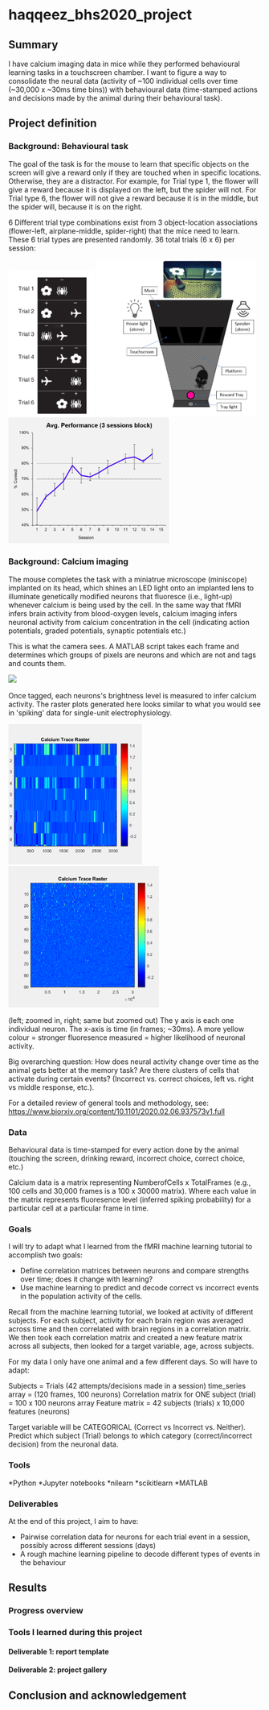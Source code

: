 # haqqeez_bhs2020_project

## Summary 

I have calcium imaging data in mice while they performed behavioural learning tasks in a touchscreen chamber. I want to figure a way to consolidate the neural data (activity of ~100 individual cells over time (~30,000 x ~30ms time bins)) with behavioural data (time-stamped actions and decisions made by the animal during their behavioural task).

## Project definition 

### Background: Behavioural task

The goal of the task is for the mouse to learn that specific objects on the screen will give a reward only if they are touched when in specific locations. Otherwise, they are a distractor. For example, for Trial type 1, the flower will give a reward because it is displayed on the left, but the spider will not. For Trial type 6, the flower will not give a reward because it is in the middle, but the spider will, because it is on the right.

6 Different trial type combinations exist from 3 object-location associations (flower-left, airplane-middle, spider-right) that the mice need to learn. These 6 trial types are presented randomly. 36 total trials (6 x 6) per session:

<img src="BehavTask.png" width=170>   <img src="MouseChamberOutline.PNG" width=320>     <img src="LearningCurve.PNG" width=320>

### Background: Calcium imaging

The mouse completes the task with a miniatrue microscope (miniscope) implanted on its head, which shines an LED light onto an implanted lens to illuminate genetically modified neurons that fluoresce (i.e., light-up) whenever calcium is being used by the cell. In the same way that fMRI infers brain activity from blood-oxygen levels, calcium imaging infers neuronal activity from calcium concentration in the cell (indicating action potentials, graded potentials, synaptic potentials etc.)

This is what the camera sees. A MATLAB script takes each frame and determines which groups of pixels are neurons and which are not and tags and counts them.

<img src="neurons4.gif" width=360>

Once tagged, each neurons's brightness level is measured to infer calcium activity. The raster plots generated here looks similar to what you would see in 'spiking' data for single-unit electrophysiology.

<img src="calciumrasterzoomin.png" width=266>     <img src="calciumrasterzoomout.PNG" width=300>

(left; zoomed in, right; same but zoomed out) The y axis is each one individual neuron. The x-axis is time (in frames; ~30ms). A more yellow colour = stronger fluoresence measured = higher likelihood of neuronal activity.

Big overarching question: How does neural activity change over time as the animal gets better at the memory task? Are there clusters of cells that activate during certain events? (Incorrect vs. correct choices, left vs. right vs middle response, etc.).


For a detailed review of general tools and methodology, see: https://www.biorxiv.org/content/10.1101/2020.02.06.937573v1.full


### Data 

Behavioural data is time-stamped for every action done by the animal (touching the screen, drinking reward, incorrect choice, correct choice, etc.)

Calcium data is a matrix representing NumberofCells x TotalFrames (e.g., 100 cells and 30,000 frames is a 100 x 30000 matrix). Where each value in the matrix represents fluoresence level (inferred spiking probability) for a particular cell at a particular frame in time.

### Goals

I will try to adapt what I learned from the fMRI machine learning tutorial to accomplish two goals:

* Define correlation matrices between neurons and compare strengths over time; does it change with learning?
* Use machine learning to predict and decode correct vs incorrect events in the population activity of the cells.

Recall from the machine learning tutorial, we looked at activity of different subjects. For each subject, activity for each brain region was averaged across time and then correlated with brain regions in a correlation matrix. We then took each correlation matrix and created a new feature matrix across all subjects, then looked for a target variable, age, across subjects.

For my data I only have one animal and a few different days. So will have to adapt:

Subjects = Trials (42 attempts/decisions made in a session)
time_series array = (120 frames, 100 neurons)
Correlation matrix for ONE subject (trial) = 100 x 100 neurons array
Feature matrix = 42 subjects (trials) x 10,000 features (neurons)

Target variable will be CATEGORICAL (Correct vs Incorrect vs. Neither). Predict which subject (Trial) belongs to which category (correct/incorrect decision) from the neuronal data.

### Tools

*Python
*Jupyter notebooks
*nilearn
*scikitlearn
*MATLAB

### Deliverables

At the end of this project, I aim to have:

* Pairwise correlation data for neurons for each trial event in a session, possibly across different sessions (days)
* A rough machine learning pipeline to decode different types of events in the behaviour
 
## Results 

### Progress overview


### Tools I learned during this project

 

#### Deliverable 1: report template



#### Deliverable 2: project gallery



## Conclusion and acknowledgement


